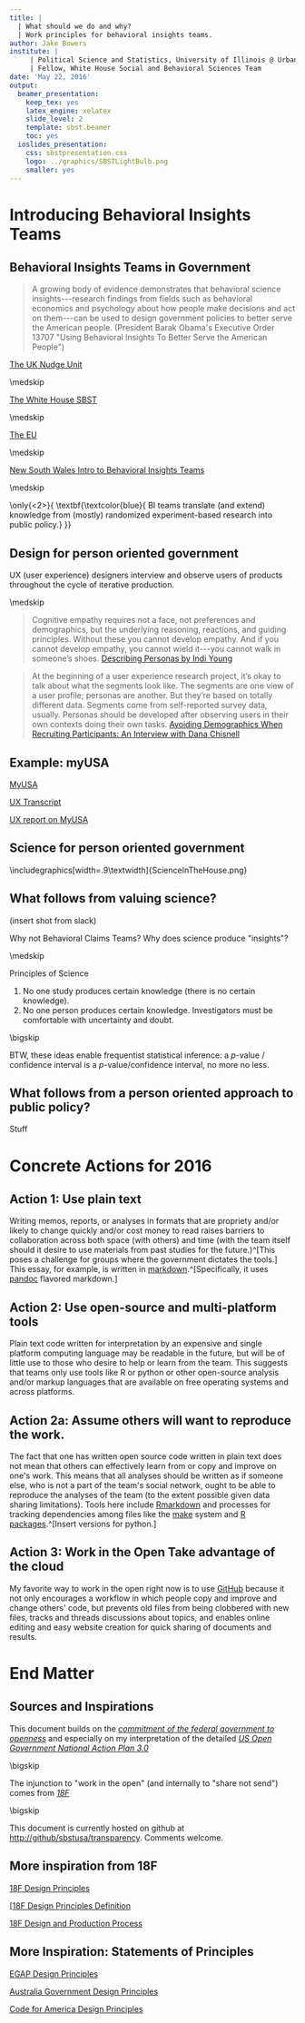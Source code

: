 ```yaml
---
title: |
  | What should we do and why?
  | Work principles for behavioral insights teams.
author: Jake Bowers
institute: | 
     | Political Science and Statistics, University of Illinois @ Urbana-Champaign
     | Fellow, White House Social and Behavioral Sciences Team
date: 'May 22, 2016'
output:
  beamer_presentation:
    keep_tex: yes
    latex_engine: xelatex
    slide_level: 2
    template: sbst.beamer
    toc: yes
  ioslides_presentation:
    css: sbstpresentation.css
    logo: ../graphics/SBSTLightBulb.png
    smaller: yes
---
```





# Introducing Behavioral Insights Teams

## Behavioral Insights Teams in Government



> A growing body of evidence demonstrates that behavioral science insights---research findings from fields such as behavioral economics and psychology about how people make decisions and act on them---can be used to design government policies to better serve the American people. (President Barak Obama's Executive Order 13707 "Using Behavioral Insights To Better Serve the American People")

[The UK Nudge Unit](http://www.behaviouralinsights.co.uk/about-us/)

\medskip

[The White House SBST](http://sbst.gov)

\medskip

[The EU](https://ec.europa.eu/jrc/en/event/conference/biap-2016#country-overviews)

\medskip

[New South Wales Intro to Behavioral Insights Teams](https://www.youtube.com/watch?v=pDub6gG1yxw&feature=youtu.be)

\medskip

\only{<2>}{
\textbf{\textcolor{blue}{
BI teams translate (and extend) knowledge from (mostly) randomized experiment-based research into public policy.}
}}

## Design for person oriented government

UX (user experience) designers interview and observe users of products throughout the cycle of iterative production.

\medskip

> Cognitive empathy requires not a face, not preferences and demographics, but the underlying reasoning, reactions, and guiding principles. Without these you cannot develop empathy. And if you cannot develop empathy, you cannot wield it---you cannot walk in someone’s shoes. [Describing Personas by Indi Young](https://medium.com/@indiyoung/describing-personas-af992e3fc527#.vpydktp99)

> At the beginning of a user experience research project, it’s okay to talk about what the segments look like. The segments are one view of a user profile; personas are another. But they’re based on totally different data. Segments come from self-reported survey data, usually. Personas should be developed after observing users in their own contexts doing their own tasks. [Avoiding Demographics When Recruiting Participants: An Interview with Dana Chisnell](https://articles.uie.com/recruiting_participants/)

## Example: myUSA

[MyUSA](https://github.com/18F/myusa-ux/blob/master/images/front%20page.png)

[UX Transcript](https://github.com/18F/myusa-ux/blob/master/research/usability/sprint22_research-data.md)

[UX report on MyUSA](https://github.com/18F/myusa-ux/blob/master/research/usability/sprint33_small-business-results.md)


## Science for person oriented government

\includegraphics[width=.9\textwidth]{ScienceInTheHouse.png}

## What follows from valuing science? 


(insert shot from slack)

Why not Behavioral Claims Teams?  Why does science produce "insights"? 

\medskip

Principles of Science

1) No one study produces certain knowledge (there is no certain knowledge). 
2) No one person produces certain knowledge. Investigators must be comfortable with uncertainty and doubt.

\bigskip

BTW, these ideas enable frequentist statistical inference: a $p$-value / confidence interval is a $p$-value/confidence interval, no more no less.

## What follows from a person oriented approach to public policy?

Stuff

# Concrete Actions for 2016

## Action 1: Use plain text

Writing memos, reports, or analyses in formats that are propriety and/or likely to change quickly and/or cost money to read raises barriers to collaboration across both space (with others) and time (with the team itself should it desire to use materials from past studies for the future.)^[This poses a challenge for groups where the government dictates the tools.] This essay, for example, is written in [markdown](https://daringfireball.net/projects/markdown/).^[Specifically, it uses [pandoc](http://pandoc.org/) flavored markdown.]

## Action 2: Use open-source and multi-platform tools

Plain text code written for interpretation by an expensive and single platform computing language may be readable in the future, but will be of little use to those who desire to help or learn from the team. This suggests that teams only use tools like R or python or other open-source analysis and/or markup languages that are available on free operating systems and across platforms.

## Action 2a: Assume others will want to reproduce the work.

The fact that one has written open source code written in plain text does not mean that others can effectively learn from or copy and improve on one's work. This means that all analyses should be written as if someone else, who is not a part of the team's social network, ought to be able to reproduce the analyses of the team (to the extent possible given data sharing limitations). Tools here include [Rmarkdown](http://rmarkdown.rstudio.com/) and processes for tracking dependencies among files like the [make](http://robjhyndman.com/hyndsight/makefiles/) system and [R packages](http://r-pkgs.had.co.nz/).^[Insert versions for python.]

## Action 3: Work in the Open Take advantage of the cloud

My favorite way to work in the open right now is to use [GitHub](http://github.com) because it not only encourages a workflow in which people copy and improve and change others' code, but prevents old files from being clobbered with new files, tracks and threads discussions about topics, and enables online editing and easy website creation for quick sharing of documents and results.



# End Matter

## Sources and Inspirations

This document builds on the [*commitment of the federal government to
openness*](https://www.whitehouse.gov/open) and especially on my 
interpretation of the detailed [*US Open Government National Action Plan
3.0*](https://www.whitehouse.gov/sites/default/files/microsites/ostp/final_us_open_government_national_action_plan_3_0.pdf)

\bigskip

The injunction to "work in the open" (and internally to "share not send") comes from [*18F*](https://18f.gsa.gov/2014/07/31/working-in-public-from-day-1/)


\bigskip

This document is currently hosted on github at <http://github/sbstusa/transparency>. Comments welcome. 


## More inspiration from 18F

[18F Design Principles](https://github.com/18F/myusa-ux/blob/master/research/memos/design-principles.md)

[[18F Design Principles Definition](https://pages.18f.gov/design-principles-guide/define/)

[18F Design and Production Process](https://pages.18f.gov/lean-product-design/)


## More Inspiration: Statements of Principles

[EGAP Design Principles](http://egap.org/egap-statement-of-principles) 

[Australia Government Design Principles](http://www.designprinciplesftw.com/collections/australia-designgov-principles)

[Code for America Design Principles](http://www.designprinciplesftw.com/collections/principles-for-21st-century-government)

